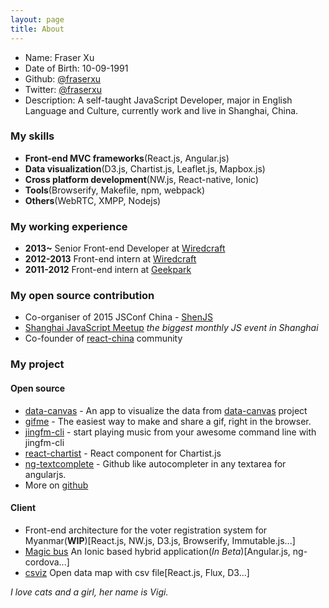 ```yaml
---
layout: page
title: About
---
```


* Name: Fraser Xu
* Date of Birth: 10-09-1991
* Github: [@fraserxu](https://github.com/fraserxu)
* Twitter: [@fraserxu](https://twitter.com/fraserxu)
* Description: A self-taught JavaScript Developer, major in English Language and Culture, currently work and live in Shanghai, China.

### My skills
* **Front-end MVC frameworks**(React.js, Angular.js)
* **Data visualization**(D3.js, Chartist.js, Leaflet.js, Mapbox.js)
* **Cross platform development**(NW.js, React-native, Ionic)
* **Tools**(Browserify, Makefile, npm, webpack)
* **Others**(WebRTC, XMPP, Nodejs)

### My working experience

* **2013~** Senior Front-end Developer at [Wiredcraft](http://wiredcraft.com/)
* **2012-2013** Front-end intern at [Wiredcraft](http://wiredcraft.com/)
* **2011-2012** Front-end intern at [Geekpark](http://geekpark.net/)

### My open source contribution

* Co-organiser of 2015 JSConf China - [ShenJS](http://2015.jsconf.cn/)
* [Shanghai JavaScript Meetup](http://www.meetup.com/Shanghai-JavaScript-Meetup/) *the biggest monthly JS event in Shanghai*
* Co-founder of [react-china](http://react-china.org/) community

### My project

#### Open source
* [data-canvas](http://fraserxu.me/data-canvas/) - An app to visualize the data from [data-canvas](http://datacanvas.org/sense-your-city/) project
* [gifme](https://github.com/fraserxu/gifme) - The easiest way to make and share a gif, right in the browser.
* [jingfm-cli](https://github.com/fraserxu/jingfm-cli) - start playing music from your awesome command line with jingfm-cli
* [react-chartist](https://github.com/fraserxu/react-chartist) - React component for Chartist.js
* [ng-textcomplete](https://github.com/fraserxu/ng-textcomplete) - Github like autocompleter in any textarea for angularjs.
* More on [github](https://github.com/fraserxu)

#### Client
* Front-end architecture for the voter registration system for Myanmar(**WIP**)[React.js, NW.js, D3.js, Browserify, Immutable.js...]
* [Magic bus](https://www.magicbus.io/) An Ionic based hybrid application(*In Beta*)[Angular.js, ng-cordova...]
* [csviz](http://csviz.github.io/csviz) Open data map with csv file[React.js, Flux, D3...]

*I love cats and a girl, her name is Vigi.*

